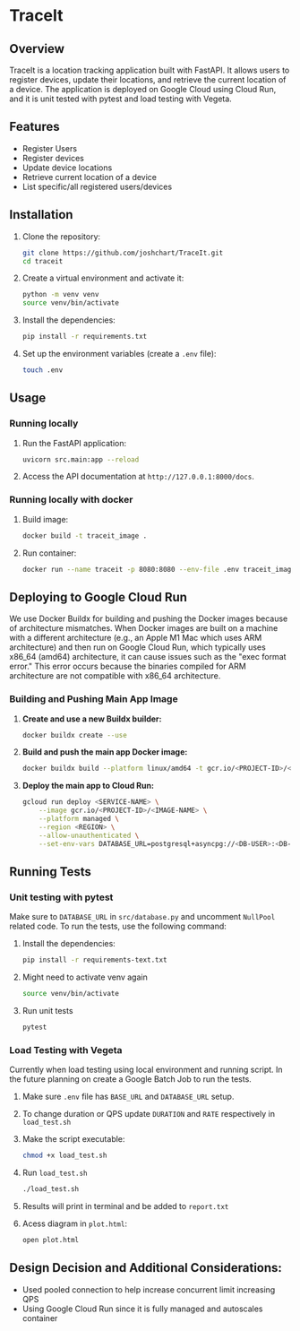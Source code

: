 # TraceIt

## Overview
TraceIt is a location tracking application built with FastAPI. It allows users to register devices, update their locations, and retrieve the current location of a device. The application is deployed on Google Cloud using Cloud Run, and it is unit tested with pytest and load testing with Vegeta.

## Features
- Register Users
- Register devices
- Update device locations
- Retrieve current location of a device
- List specific/all registered users/devices

## Installation
1. Clone the repository:
   ```sh
   git clone https://github.com/joshchart/TraceIt.git
   cd traceit
   ```

2. Create a virtual environment and activate it:
   ```sh
   python -m venv venv
   source venv/bin/activate
   ```

3. Install the dependencies:
   ```sh
   pip install -r requirements.txt
   ```

4. Set up the environment variables (create a `.env` file):
   ```sh
   touch .env
   ```

## Usage
### Running locally
1. Run the FastAPI application:
   ```sh
   uvicorn src.main:app --reload
   ```

2. Access the API documentation at `http://127.0.0.1:8000/docs`.

### Running locally with docker
1. Build image:
   ```sh
   docker build -t traceit_image .
   ```
2. Run container:
   ```sh
   docker run --name traceit -p 8080:8080 --env-file .env traceit_image
   ```

## Deploying to Google Cloud Run

We use Docker Buildx for building and pushing the Docker images because of architecture mismatches. When Docker images are built on a machine with a different architecture (e.g., an Apple M1 Mac which uses ARM architecture) and then run on Google Cloud Run, which typically uses x86_64 (amd64) architecture, it can cause issues such as the "exec format error." This error occurs because the binaries compiled for ARM architecture are not compatible with x86_64 architecture.

### Building and Pushing Main App Image
1. **Create and use a new Buildx builder:**
   ```sh
   docker buildx create --use
   ```

2. **Build and push the main app Docker image:**
   ```sh
   docker buildx build --platform linux/amd64 -t gcr.io/<PROJECT-ID>/<IMAGE-NAME> --push -f <DOCKERFILE-PATH> .
   ```

3. **Deploy the main app to Cloud Run:**
   ```sh
   gcloud run deploy <SERVICE-NAME> \
       --image gcr.io/<PROJECT-ID>/<IMAGE-NAME> \
       --platform managed \
       --region <REGION> \
       --allow-unauthenticated \
       --set-env-vars DATABASE_URL=postgresql+asyncpg://<DB-USER>:<DB-PASSWORD>@<DB-HOST>/<DB-NAME>,ECHO_SQL=True
   ```

## Running Tests
### Unit testing with pytest
Make sure to `DATABASE_URL` in `src/database.py` and uncomment `NullPool` related code. To run the tests, use the following command:

1. Install the dependencies:
   ```sh
   pip install -r requirements-text.txt
   ```
2. Might need to activate venv again
   ```sh
   source venv/bin/activate
   ```

3. Run unit tests
   ```sh
   pytest
   ```

### Load Testing with Vegeta
Currently when load testing using local environment and running script. In the future planning on create a Google Batch Job to run the tests.

1. Make sure  `.env` file has `BASE_URL` and `DATABASE_URL` setup.

2. To change duration or QPS update `DURATION` and `RATE` respectively in `load_test.sh`

3. Make the script executable:
   ```sh
   chmod +x load_test.sh
   ```
4. Run `load_test.sh`
   ```sh
   ./load_test.sh
   ```
5. Results will print in terminal and be added to `report.txt`

6. Acess diagram in `plot.html`:
   ```sh
   open plot.html
   ```

## Design Decision and Additional Considerations:
- Used pooled connection to help increase concurrent limit increasing QPS
- Using Google Cloud Run since it is fully managed and autoscales container

